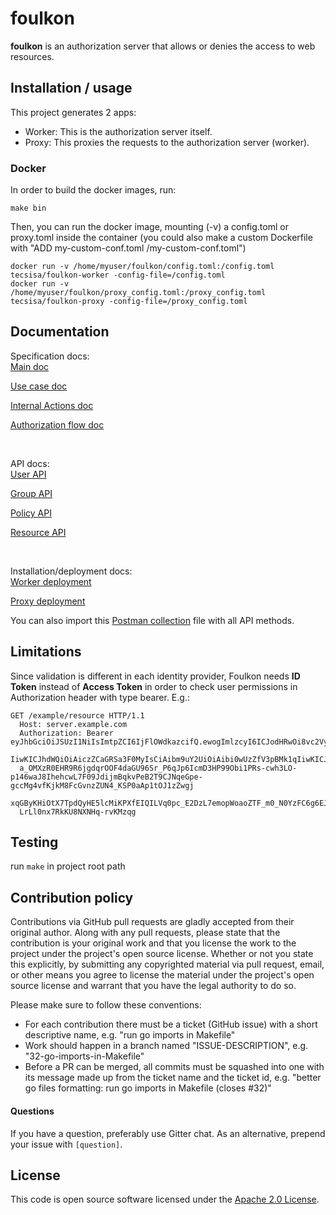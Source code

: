 # foulkon

__foulkon__ is an authorization server that allows or denies the access to web resources.

## Installation / usage

This project generates 2 apps:
- Worker: This is the authorization server itself.
- Proxy: This proxies the requests to the authorization server (worker).

### Docker

In order to build the docker images, run:
```
make bin
```
Then, you can run the docker image, mounting (-v) a config.toml or proxy.toml inside the container (you could also make a custom Dockerfile with "ADD my-custom-conf.toml /my-custom-conf.toml")
```
docker run -v /home/myuser/foulkon/config.toml:/config.toml tecsisa/foulkon-worker -config-file=/config.toml
docker run -v /home/myuser/foulkon/proxy_config.toml:/proxy_config.toml tecsisa/foulkon-proxy -config-file=/proxy_config.toml
```

## Documentation

Specification docs:<br />
[Main doc](doc/spec/README.md)

[Use case doc](doc/spec/usecase.md)

[Internal Actions doc](doc/spec/action.md)

[Authorization flow doc](doc/spec/authorization.md)

<br />

API docs:<br />
[User API](doc/api/user.md)

[Group API](doc/api/group.md)

[Policy API](doc/api/policy.md)

[Resource API](doc/api/resource.md)

<br />

Installation/deployment docs:<br />
[Worker deployment](doc/deploy/worker.md)

[Proxy deployment](doc/deploy/proxy.md)

You can also import this [Postman collection](schema/postman.json) file with all API methods.

## Limitations

Since validation is different in each identity provider, Foulkon needs __ID Token__ instead of __Access Token__ in order to check user permissions
in Authorization header with type bearer.
E.g.:

```
GET /example/resource HTTP/1.1
  Host: server.example.com
  Authorization: Bearer eyJhbGciOiJSUzI1NiIsImtpZCI6IjFlOWdkazcifQ.ewogImlzcyI6ICJodHRwOi8vc2VydmVyLmV4YW1wbGUuY29tIiwKICJzdWIiOiAiMjQ4Mjg5NzYxMDAx
  IiwKICJhdWQiOiAiczZCaGRSa3F0MyIsCiAibm9uY2UiOiAibi0wUzZfV3pBMk1qIiwKICJleHAiOiAxMzExMjgxOTcwLAogImlhdCI6IDEzMTEyODA5NzAKfQ.ggW8hZ1EuVLuxNuuIJKX_V8
  a_OMXzR0EHR9R6jgdqrOOF4daGU96Sr_P6qJp6IcmD3HP99Obi1PRs-cwh3LO-p146waJ8IhehcwL7F09JdijmBqkvPeB2T9CJNqeGpe-gccMg4vfKjkM8FcGvnzZUN4_KSP0aAp1tOJ1zZwgj
  xqGByKHiOtX7TpdQyHE5lcMiKPXfEIQILVq0pc_E2DzL7emopWoaoZTF_m0_N0YzFC6g6EJbOEoRoSK5hoDalrcvRYLSrQAZZKflyuVCyixEoV9GfNQC3_osjzw2PAithfubEEBLuVVk4XUVrWO
  LrLl0nx7RkKU8NXNHq-rvKMzqg
```

## Testing

run `make` in project root path

## Contribution policy

Contributions via GitHub pull requests are gladly accepted from their original author. Along with any pull requests, please state that the contribution is your original work and that you license the work to the project under the project's open source license. Whether or not you state this explicitly, by submitting any copyrighted material via pull request, email, or other means you agree to license the material under the project's open source license and warrant that you have the legal authority to do so.

Please make sure to follow these conventions:
- For each contribution there must be a ticket (GitHub issue) with a short descriptive name, e.g. "run go imports in Makefile"
- Work should happen in a branch named "ISSUE-DESCRIPTION", e.g. "32-go-imports-in-Makefile"
- Before a PR can be merged, all commits must be squashed into one with its message made up from the ticket name and the ticket id, e.g. "better go files formatting: run go imports in Makefile (closes #32)"

#### Questions

If you have a question, preferably use Gitter chat. As an alternative, prepend your issue with `[question]`.

## License

This code is open source software licensed under the [Apache 2.0 License](http://www.apache.org/licenses/LICENSE-2.0.html).
